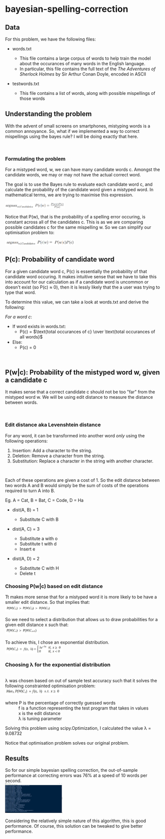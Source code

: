 # bayesian-spelling-correction

## Data
For this problem, we have the following files:
- words.txt
  - This file contains a large corpus of words to help train the model about the occurances of many words in the English language.
  - In particular, this file contains the full text of the _The Adventures of Sherlock Holmes_ by Sir Arthur Conan Doyle, encoded in ASCII

- testwords.txt
  - This file contains a list of words, along with possible mispellings of those words
  
## Understanding the problem

With the advent of small screens on smartphones, mistyping words is a common annoyance. So, what if we implemented a way to correct mispellings using the bayes rule? I will be doing exactly that here.

<br>

### Formulating the problem 

For a mistyped word, w, we can have many candidate words c. Amongst the candidate words, we may or may not have the actual correct word.

The goal is to use the Bayes rule to evaluate each candidate word c, and calculate the probability of the candidate word given a mistyped word. In mathematical terms, we are trying to maximise this expression.

<img src="https://github.com/jjasim/bayesian-spelling-correction/blob/main/images/Capture.PNG" alt="Maximisation problem" style="width: 38%; height: auto;"/>

<br>

Notice that P(w), that is the probability of a spelling error occuring, is constant across all of the candidates c. This is as we are comparing possible candidates c for the same mispelling w. So we can simplify our optimisation problem to:

<img src="https://github.com/jjasim/bayesian-spelling-correction/blob/main/images/Capture2.PNG" alt="Maximisation problem" style="width: 45%; height: auto;"/>

<br>

## P(c): Probability of candidate word

For a given candidate word c, P(c) is essentially the probability of that  candidate word occuring. It makes intuitive sense that we have to take this into account for our calculation as if a candidate word is uncommon or doesn't exist (so P(c) ≈ 0), then it is lessly likely that the a user was trying to type that word.

To determine this value, we can take a look at words.txt and derive the following:  

_For a word c_:  
* If word exists in words.txt:  
  * P(c) = $\text{total occurances of c} \over \text{total occurances of all words}$
* Else:
  * P(c) = 0

<br>
  
## P(w|c): Probability of the mistyped word w, given a candidate c

It makes sense that a correct candidate c should not be too "far" from the mistyped word w. We will be using edit distance to measure the distance between words.

<br>

### Edit distance aka Levenshtein distance

For any word, it can be transformed into another word _only_ using the following operations:
1. Insertion: Add a character to the string.
2. Deletion: Remove a character from the string.
3. Substitution: Replace a character in the string with another character.
<br>

Each of these operations are given a cost of 1. So the edit distance between two words A and B would simply be the sum of costs of the operations required to turn A into B.

Eg.
A = Cat, B = Bat, C = Code, D = Ha
* dist(A, B) = 1
  * Substitute C with B

* dist(A, C) = 3
  * Substitute a with o
  * Substitute t with d
  * Insert e

* dist(A, D) = 2
  * Substitute C with H
  * Delete t

### Choosing P(w|c) based on edit distance
Tt makes more sense that for a mistyped word it is more likely to be have a smaller edit distance. So that implies that: </br>
<img src="https://github.com/jjasim/bayesian-spelling-correction/blob/main/images/Capture3.jpg" style="width: 30%; height: auto;"/>

So we need to select a distribution that allows us to draw probabilities for a given edit distance x such that: <br/>
<img src="https://github.com/jjasim/bayesian-spelling-correction/blob/main/images/Capture4.JPG" style="width: 21%; height: auto;"/>

To achieve this, I chose an exponential distribution. </br>
<img src="https://github.com/jjasim/bayesian-spelling-correction/blob/main/images/Capture5.JPG" style="width: 37%; height: auto;"/>

### Choosing λ for the exponential distribution
</br>
λ was chosen based on out of sample test accuracy such that it solves the following constrainted optimisation problem: </br>
<img src="https://github.com/jjasim/bayesian-spelling-correction/blob/main/images/Capture6.JPG" style="width: 37%; height: auto;"/>

where P is the percentage of correctly guessed words </br>
&nbsp;&nbsp;&nbsp;&nbsp;&nbsp;&nbsp;&nbsp;&nbsp;&nbsp;&nbsp;&nbsp;f is a function representing the test program that takes in values </br>
&nbsp;&nbsp;&nbsp;&nbsp;&nbsp;&nbsp;&nbsp;&nbsp;&nbsp;&nbsp;&nbsp;x is the edit distance </br>
&nbsp;&nbsp;&nbsp;&nbsp;&nbsp;&nbsp;&nbsp;&nbsp;&nbsp;&nbsp;&nbsp;λ is tuning parameter </br>

Solving this problem using scipy.Optimization, I calculated the value λ = 9.08732 </br>

Notice that optimisation problem solves our original problem.

## Results
So for our simple bayesian spelling correction, the out-of-sample performance at correcting errors was 76% at a speed of 10 words per second.
</br>
<img src="https://github.com/jjasim/bayesian-spelling-correction/blob/main/images/Capture7.JPG" style="width: 37%; height: auto;"/>

Considering the relatively simple nature of this algorithm, this is good performance. Of course, this solution can be tweaked to give better performance.

